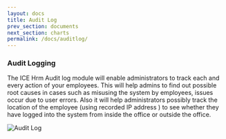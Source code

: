 ```yaml
---
layout: docs
title: Audit Log
prev_section: documents
next_section: charts
permalink: /docs/auditlog/
---
```


### Audit Logging
The ICE Hrm Audit log module will enable administrators to track each and every action of your employees. 
This will help admins to find out possible root causes in cases such as misusing the system by employees, 
issues occur due to user errors. Also it will help administrators possibly  track  the location of the employee
(using recorded IP address ) to see whether they have logged into the system from inside the office or outside 
the office.

![Audit Log](https://icehrm.s3.amazonaws.com/images/blog-images/audit_log.png)